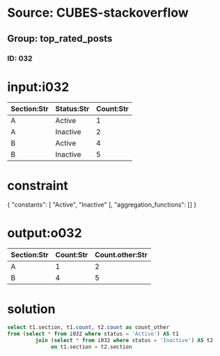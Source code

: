 # Source: CUBES-stackoverflow
## Group: top_rated_posts
### ID: 032

# input:i032

| Section:Str | Status:Str | Count:Str |
|---|---|---|
| A | Active | 1 |
| A | Inactive | 2 |
| B | Active | 4 |
| B | Inactive | 5 |

# constraint

{
  "constants": [
    "Active",
    "Inactive"
  ],
  "aggregation_functions": []
}

# output:o032

| Section:Str | Count:Str | Count.other:Str |
|---|---|---|
| A | 1 | 2 |
| B | 4 | 5 |

# solution

```sql
select t1.section, t1.count, t2.count as count_other
from (select * from i032 where status = 'Active') AS t1
         join (select * from i032 where status = 'Inactive') AS t2
              on t1.section = t2.section

```

